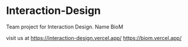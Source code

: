 # Interaction-Design
Team project for Interaction Design. Name BioM

visit us at https://interaction-design.vercel.app/ 
https://biom.vercel.app/
